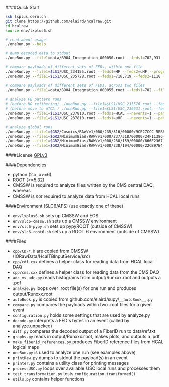 ####Quick Start
```bash
ssh lxplus.cern.ch
git clone https://github.com/elaird/hcalraw.git
cd hcalraw
source env/lxplus6.sh

# read about usage
./oneRun.py --help

# dump decoded data to stdout
./oneRun.py --file1=data/B904_Integration_000050.root --feds1=702,931 --nevents=1 --dump=4

# compare payloads of different sets of FEDs, within one file
./oneRun.py --file1=$LS1/USC_234155.root --feds1=HF --feds2=uHF --progress --nevents=20 --match=v1 --dump=0
./oneRun.py --file1=$LS1/USC_235728.root --feds1=718,719 --feds2=1118 --progress --nevents=20 --match=v1 --dump=0

# compare payloads of different sets of FEDs, across two files
./oneRun.py --file1=data/B904_Integration_000055.root --feds1=702 --file2=data/mol_run55.root --feds2=931 --dump=0 --match=v0 --any-emap --skip-errfs=3

# analyze FE pattern runs
# (before HO refibering) ./oneRun.py --file1=$LS1/USC_235576.root --feds1=HCAL --nevents=1 --patterns | ./diff.py --ref=data/ref_2014.txt
# (before move to uTCA ) ./oneRun.py --file1=$LS1/USC_236631.root --feds1=HCAL --nevents=1 --patterns | ./diff.py --ref=data/ref_vme_G.txt
./oneRun.py --file1=$LS1/USC_237810.root --feds1=HCAL --nevents=1 --patterns | ./diff.py --ref=data/ref_vme_G.txt
./oneRun.py --file1=$LS1/USC_237810.root --feds1=uHF  --nevents=1 --patterns | ./diff.py --ref=data/ref_utca_G.txt

# analyze global runs
./oneRun.py --file1=$GR2/Cosmics/RAW/v1/000/235/316/00000/9CE27CCC-5EBB-E411-AF2C-02163E0127C8.root --feds1=718,719 --feds2=1118  --match=v2 --skip-flavors=0,2 --dump=0 --nevents=10
./oneRun.py --file1=$GR2/MinimumBias/RAW/v1/000/237/318/00000/24F11386-94C6-E411-96AC-02163E012078.root --feds1=717,1118,1120,1122 --match=v2 --nevents=3
./oneRun.py --file1=$GR2/MinimumBias/RAW/v1/000/238/159/00000/666E2367-C0CC-E411-A1DC-02163E012152.root --feds1=718,719 --feds2=1118,1120,1122 --match=v3 --progress --output-file=output/238159.root
./oneRun.py --file1=$GR2/MinimumBias/RAW/v1/000/238/194/00000/22CB97E4-ECCC-E411-BB27-02163E011D5F.root --feds1=718,719 --feds2=1118,1120,1122 --match=v3 --progress --output-file=output/238194.root --nevents=2000 --no-warn-unpack
```

####License
[GPLv3](http://www.gnu.org/licenses/gpl.html)

####Dependencies
* python (2.x, x>=6)
* ROOT (>=5.32)
* CMSSW is required to analyze files written by the CMS central DAQ; whereas
* CMSSW is *not* required to analyze data from HCAL local runs

####Environment (SLC6/AFS)
(use exactly one of these)
* `env/lxplus6.sh` sets up CMSSW and EOS
* `env/slc6-cmssw.sh` sets up a CMSSW environment
* `env/slc6-pypy.sh` sets up pypyROOT (outside of CMSSW)
* `env/slc6-root6.sh` sets up a ROOT 6 environment (outside of CMSSW)

####Files
* `cpp/CDF*.h` are copied from CMSSW (IORawData/HcalTBInputService/src)
* `cpp/cdf.cxx` defines a helper class for reading data from HCAL local DAQ
* `cpp/cms.cxx` defines a helper class for reading data from the CMS DAQ
* `adc_vs_adc.py` reads histograms from output/Runxxx.root and outputs a .pdf
* `analyze.py` loops over .root file(s) for one run and produces output/Runxxx.root
* `autoBook.py` is copied from github.com/elaird/supy/`__autoBook__.py`
* `compare.py` compares the payloads within two .root files for a given event
* `configuration.py` holds some settings that are used by analyze.py
* `decode.py` interprets a FED's bytes in an event (called by analyze.unpacked)
* `diff.py` compares the decoded output of a FiberID run to data/ref.txt
* `graphs.py` reads in output/Runxxx.root, makes plots, and outputs a .pdf
* `make_fiberid_references.py` produces FiberID reference files from HCAL logical maps
* `oneRun.py` is used to analyze one run (see examples above)
* `printRaw.py` dumps to stdout the payload(s) in an event
* `printer.py` contains a utility class for printing messages
* `processUSC.py` loops over available USC local runs and processes them
* `test_transformation.py` tests `configuration.transformed()`
* `utils.py` contains helper functions
